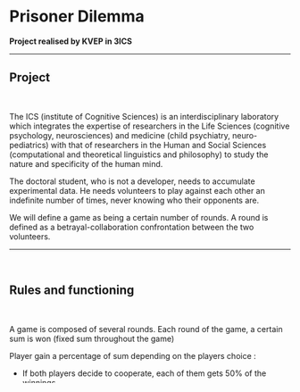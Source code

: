 # Prisoner Dilemma

<b>Project realised by KVEP in 3ICS</b>
<br>

***

## Project

<br>

The ICS (institute of Cognitive Sciences) is an interdisciplinary laboratory which integrates the expertise of researchers in the Life Sciences (cognitive psychology, neurosciences) and medicine (child psychiatry, neuro-pediatrics) with that of researchers in the Human and Social Sciences (computational and theoretical linguistics and philosophy) to study the nature and specificity of the human mind.

The doctoral student, who is not a developer, needs to accumulate experimental data. He needs volunteers to play against each other an indefinite number of times, never knowing who their opponents are.  

We will define a game as being a certain number of rounds. A round is defined as a betrayal-collaboration confrontation between the two volunteers.

***

<br>

## Rules and functioning  

<br>

A game is composed of several rounds. Each round of the game, a certain sum is won (fixed sum throughout the game)

Player gain a percentage of sum depending on the players choice : <br>
- If both players decide to cooperate, each of them gets 50% of the winnings
- If a player decides to betray the other player who cooperates with him, the traitor gets 100% of the winnings.
- If both players decide to betray, neither of them gets any money.

<br>

| Player 1 | Player 2 | Gain                                         |
| --------------- | --------------- | ------------------------------------------------------ |
| Cooperate | Cooperate |  50% / 50%                                |
| Betray     | Cooperate | 100% / 0% |
| Cooperate | Betray     | 0% / 100%|
| Betray    | Betray     | 0% / 0%                |

<br>

Between each round, the players know what they won on the previous round allowing them to adapt their future choices.  

All parameters like number of rounds in a game, sum put into play each round, name of the game, etc... can be modified in the server config file.

At the end of a game, a file containing the choices of each player in each round, the decision time and the amounts won.

***

<br>

## Command

<br>

`make all` : compile the project <br>
`make server` : compile the server <br>
`make client` : compile the client <br>

`make run` : start the project (1 server and 2 client) <br>
`make runServer` : start the Server only<br>
`make runClient` : start the Client only<br>

`make documentation` : create documentation in `doc` folder, and open it <br>
`make clean` : clean up directories containing source code and documentation

<br>

***

###
